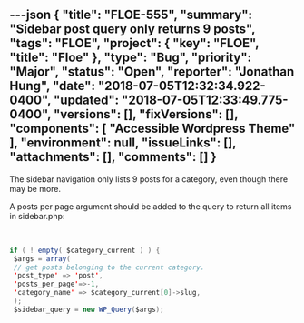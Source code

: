 ---json
{
  "title": "FLOE-555",
  "summary": "Sidebar post query only returns 9 posts",
  "tags": "FLOE",
  "project": {
    "key": "FLOE",
    "title": "Floe"
  },
  "type": "Bug",
  "priority": "Major",
  "status": "Open",
  "reporter": "Jonathan Hung",
  "date": "2018-07-05T12:32:34.922-0400",
  "updated": "2018-07-05T12:33:49.775-0400",
  "versions": [],
  "fixVersions": [],
  "components": [
    "Accessible Wordpress Theme"
  ],
  "environment": null,
  "issueLinks": [],
  "attachments": [],
  "comments": []
}
---
The sidebar navigation only lists 9 posts for a category, even though there may be more.

A posts per page argument should be added to the query to return all items in sidebar.php:

 

```java
if ( ! empty( $category_current ) ) {
 $args = array(
 // get posts belonging to the current category.
 'post_type' => 'post',
 'posts_per_page'=>-1,
 'category_name' => $category_current[0]->slug,
 );
 $sidebar_query = new WP_Query($args);
```

 

        